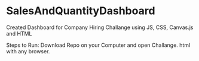 # SalesAndQuantityDashboard
Created Dashboard for Company Hiring Challange using JS, CSS, Canvas.js and HTML

Steps to Run: Download Repo on your Computer and open Challange. html with any browser.
